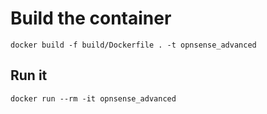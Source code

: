 # Build the container

    docker build -f build/Dockerfile . -t opnsense_advanced

## Run it

    docker run --rm -it opnsense_advanced